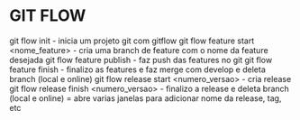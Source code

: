 # GIT FLOW

git flow init - inicia um projeto git com gitflow
git flow feature start <nome_feature> - cria uma branch de feature com o nome da feature desejada
git flow feature publish - faz push das features no git
git flow feature finish - finalizo as features e faz merge com develop e deleta branch (local e online)
git flow release start <numero_versao> - cria release
git flow release finish <numero_versao> - finalizo a release e deleta branch (local e online) = abre varias janelas para adicionar nome da release, tag, etc